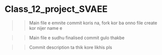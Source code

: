 # Class_12_project_SVAEE

>> Main file e emnite commit koris na, fork kor ba onno file create kor nijer name e

>> Main file e sudhu finalised commit gulo thakbe

>> Commit description ta thik kore likhis pls
